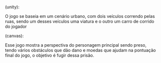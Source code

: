 (unity):

O jogo se baseia em um cenário urbano, com dois veículos correndo pelas ruas, sendo um desses veículos uma viatura e o outro um carro de corrido do jogador

(canvas):

Esse jogo mostra a perspectiva do personagem principal sendo preso, tendo vários obstáculos que dão dano e moedas que ajudam na pontuação final do jogo, o objetivo é fugir dessa prisão.
